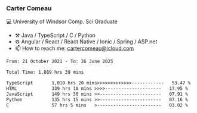 ### Carter Comeau

💻 University of Windsor Comp. Sci Graduate

- ⚒️ Java / TypeScript / C / Python
- ⚙️ Angular / React / React Native / Ionic / Spring / ASP.net
- 📫 How to reach me: cartercomeau@icloud.com

<!--START_SECTION:waka-->

```txt
From: 21 October 2021 - To: 26 June 2025

Total Time: 1,889 hrs 39 mins

TypeScript       1,010 hrs 20 mins>>>>>>>>>>>>>------------   53.47 %
HTML             339 hrs 10 mins >>>>---------------------   17.95 %
JavaScript       149 hrs 30 mins >>-----------------------   07.91 %
Python           135 hrs 15 mins >>-----------------------   07.16 %
C                57 hrs 5 mins   >------------------------   03.02 %
```

<!--END_SECTION:waka-->
